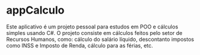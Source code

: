 # appCalculo
Este aplicativo é um projeto pessoal para estudos em POO e cálculos simples usando C#. O projeto consiste em cálculos feitos pelo setor de Recursos Humanos, como: cálculo do salário líquido, descontanto impostos como INSS
e Imposto de Renda, cálculo para as férias, etc.
